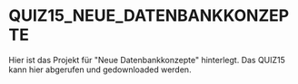 # QUIZ15_NEUE_DATENBANKKONZEPTE
Hier ist das Projekt für "Neue Datenbankkonzepte" hinterlegt. Das QUIZ15 kann hier abgerufen und gedownloaded werden. 

